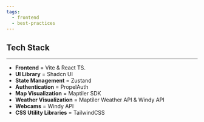 ```yaml
---
tags:
  - frontend
  - best-practices
---
```

## **Tech Stack**
---
- **Frontend** = Vite & React TS.
- **UI Library** = Shadcn UI
- **State Management** = Zustand
- **Authentication** = PropelAuth
- **Map Visualization** = Maptiler SDK
- **Weather Visualization** = Maptiler Weather API & Windy API 
- **Webcams** = Windy API
- **CSS Utility Libraries** = TailwindCSS


